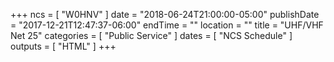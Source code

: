 +++
ncs = [ "W0HNV" ]
date = "2018-06-24T21:00:00-05:00"
publishDate = "2017-12-21T12:47:37-06:00"
endTime = ""
location = ""
title = "UHF/VHF Net 25"
categories = [ "Public Service" ]
dates = [ "NCS Schedule" ]
outputs = [ "HTML" ]
+++
